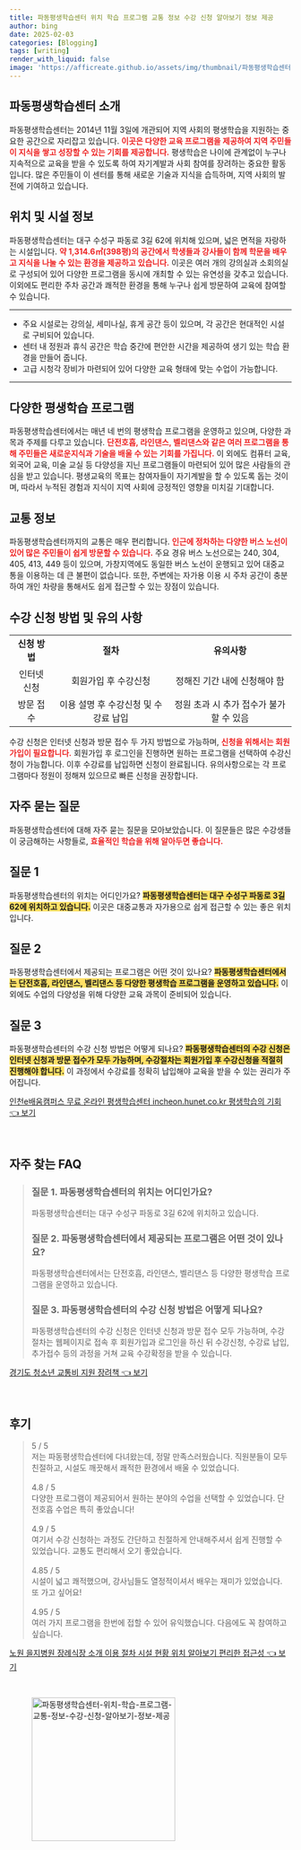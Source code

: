 ```yaml
---
title: 파동평생학습센터 위치 학습 프로그램 교통 정보 수강 신청 알아보기 정보 제공
author: bing
date: 2025-02-03
categories: [Blogging]
tags: [writing]
render_with_liquid: false
image: 'https://afficreate.github.io/assets/img/thumbnail/파동평생학습센터-위치-학습-프로그램-교통-정보-수강-신청-알아보기-정보-제공.webp'
---
```



<h2 id='파동평생학습센터 소개'>파동평생학습센터 소개</h2>

<p>파동평생학습센터는 2014년 11월 3일에 개관되어 지역 사회의 평생학습을 지원하는 중요한 공간으로 자리잡고 있습니다. <b><span style="color: #ee2323;">이곳은 다양한 교육 프로그램을 제공하여 지역 주민들이 지식을 쌓고 성장할 수 있는 기회를 제공합니다.</span></b> 평생학습은 나이에 관계없이 누구나 지속적으로 교육을 받을 수 있도록 하여 자기계발과 사회 참여를 장려하는 중요한 활동입니다. 많은 주민들이 이 센터를 통해 새로운 기술과 지식을 습득하며, 지역 사회의 발전에 기여하고 있습니다.</p>

<h2 id='위치 및 시설 정보'>위치 및 시설 정보</h2>

<p>파동평생학습센터는 대구 수성구 파동로 3길 62에 위치해 있으며, 넓은 면적을 자랑하는 시설입니다. <b><span style="color: #ee2323;">약 1,314.6㎡(398평)의 공간에서 학생들과 강사들이 함께 학문을 배우고 지식을 나눌 수 있는 환경을 제공하고 있습니다.</span></b> 이곳은 여러 개의 강의실과 소회의실로 구성되어 있어 다양한 프로그램을 동시에 개최할 수 있는 유연성을 갖추고 있습니다. 이외에도 편리한 주차 공간과 쾌적한 환경을 통해 누구나 쉽게 방문하여 교육에 참여할 수 있습니다.</p>

<hr />

<ul>
    <li>주요 시설로는 강의실, 세미나실, 휴게 공간 등이 있으며, 각 공간은 현대적인 시설로 구비되어 있습니다.</li>
    <li>센터 내 정원과 휴식 공간은 학습 중간에 편안한 시간을 제공하여 생기 있는 학습 환경을 만들어 줍니다.</li>
    <li>고급 시청각 장비가 마련되어 있어 다양한 교육 형태에 맞는 수업이 가능합니다.</li>
</ul>

<hr />

<h2 id='다양한 평생학습 프로그램'>다양한 평생학습 프로그램</h2>

<p>파동평생학습센터에서는 매년 네 번의 평생학습 프로그램을 운영하고 있으며, 다양한 과목과 주제를 다루고 있습니다. <b><span style="color: #ee2323;">단전호흡, 라인댄스, 벨리댄스와 같은 여러 프로그램을 통해 주민들은 새로운지식과 기술을 배울 수 있는 기회를 가집니다.</span></b> 이 외에도 컴퓨터 교육, 외국어 교육, 미술 교실 등 다양성을 지닌 프로그램들이 마련되어 있어 많은 사람들의 관심을 받고 있습니다. 평생교육의 목표는 참여자들이 자기계발을 할 수 있도록 돕는 것이며, 따라서 누적된 경험과 지식이 지역 사회에 긍정적인 영향을 미치길 기대합니다.</p>

<h2 id='교통 정보'>교통 정보</h2>

<p>파동평생학습센터까지의 교통은 매우 편리합니다. <b><span style="color: #ee2323;">인근에 정차하는 다양한 버스 노선이 있어 많은 주민들이 쉽게 방문할 수 있습니다.</span></b> 주요 경유 버스 노선으로는 240, 304, 405, 413, 449 등이 있으며, 가창지역에도 동일한 버스 노선이 운행되고 있어 대중교통을 이용하는 데 큰 불편이 없습니다. 또한, 주변에는 자가용 이용 시 주차 공간이 충분하여 개인 차량을 통해서도 쉽게 접근할 수 있는 장점이 있습니다.</p>

<h2 id='수강 신청 방법 및 유의 사항'>수강 신청 방법 및 유의 사항</h2>

<table>
    <tr>
        <td style="text-align: center; height: 17px;"><b>신청 방법</b></td>
        <td style="text-align: center; height: 17px;"><b>절차</b></td>
        <td style="text-align: center; height: 17px;"><b>유의사항</b></td>
    </tr>
    <tr>
        <td style="text-align: center; height: 17px;">인터넷 신청</td>
        <td style="text-align: center; height: 17px;">회원가입 후 수강신청</td>
        <td style="text-align: center; height: 17px;">정해진 기간 내에 신청해야 함</td>
    </tr>
    <tr>
        <td style="text-align: center; height: 17px;">방문 접수</td>
        <td style="text-align: center; height: 17px;">이용 설명 후 수강신청 및 수강료 납입</td>
        <td style="text-align: center; height: 17px;">정원 초과 시 추가 접수가 불가할 수 있음</td>
    </tr>
</table>

<p>수강 신청은 인터넷 신청과 방문 접수 두 가지 방법으로 가능하며, <b><span style="color: #ee2323;">신청을 위해서는 회원가입이 필요합니다.</span></b> 회원가입 후 로그인을 진행하면 원하는 프로그램을 선택하여 수강신청이 가능합니다. 이후 수강료를 납입하면 신청이 완료됩니다. 유의사항으로는 각 프로그램마다 정원이 정해져 있으므로 빠른 신청을 권장합니다.</p>

<h2 id='자주 묻는 질문'>자주 묻는 질문</h2>

<p>파동평생학습센터에 대해 자주 묻는 질문을 모아보았습니다. 이 질문들은 많은 수강생들이 궁금해하는 사항들로, <b><span style="color: #ee2323;">효율적인 학습을 위해 알아두면 좋습니다.</span></b></p>

<h2 id='질문 1'>질문 1</h2>

<p>파동평생학습센터의 위치는 어디인가요? <b><span style="background-color: #ffe066;">파동평생학습센터는 대구 수성구 파동로 3길 62에 위치하고 있습니다.</span></b> 이곳은 대중교통과 자가용으로 쉽게 접근할 수 있는 좋은 위치입니다.</p>

<h2 id='질문 2'>질문 2</h2>

<p>파동평생학습센터에서 제공되는 프로그램은 어떤 것이 있나요? <b><span style="background-color: #ffe066;">파동평생학습센터에서는 단전호흡, 라인댄스, 벨리댄스 등 다양한 평생학습 프로그램을 운영하고 있습니다.</span></b> 이외에도 수업의 다양성을 위해 다양한 교육 과목이 준비되어 있습니다.</p>

<h2 id='질문 3'>질문 3</h2>

<p>파동평생학습센터의 수강 신청 방법은 어떻게 되나요? <b><span style="background-color: #ffe066;">파동평생학습센터의 수강 신청은 인터넷 신청과 방문 접수가 모두 가능하며, 수강절차는 회원가입 후 수강신청을 적절히 진행해야 합니다.</span></b> 이 과정에서 수강료를 정확히 납입해야 교육을 받을 수 있는 권리가 주어집니다.</p>


<p><a class="click-button" title="인천e배움캠퍼스 무료 온라인 평생학습센터 incheon.hunet.co.kr 평생학습의 기회" href="https://afficreate.github.io/posts/%EC%9D%B8%EC%B2%9Ce%EB%B0%B0%EC%9B%80%EC%BA%A0%ED%8D%BC%EC%8A%A4-%EB%AC%B4%EB%A3%8C-%EC%98%A8%EB%9D%BC%EC%9D%B8-%ED%8F%89%EC%83%9D%ED%95%99%EC%8A%B5%EC%84%BC%ED%84%B0-incheon.hunet.co.kr-%ED%8F%89%EC%83%9D%ED%95%99%EC%8A%B5%EC%9D%98-%EA%B8%B0%ED%9A%8C/" rel="dofollow">인천e배움캠퍼스 무료 온라인 평생학습센터 incheon.hunet.co.kr 평생학습의 기회 👈 보기</a></p><br>
<h2 id='자주_찾는_FAQ'>자주 찾는 FAQ</h2>
<div itemscope="" itemtype="https://schema.org/FAQPage"> 
<blockquote> 
<div itemscope="" itemprop="mainEntity" itemtype="https://schema.org/Question"> 
<h3 itemprop="name">질문 1. 파동평생학습센터의 위치는 어디인가요?</h3> 
<div itemscope="" itemprop="acceptedAnswer" itemtype="https://schema.org/Answer"> 
<span itemprop="text"> 
<p>파동평생학습센터는 대구 수성구 파동로 3길 62에 위치하고 있습니다.</p> 
</span> 
</div> 
</div> 
<div itemscope="" itemprop="mainEntity" itemtype="https://schema.org/Question"> 
<h3 itemprop="name">질문 2. 파동평생학습센터에서 제공되는 프로그램은 어떤 것이 있나요?</h3> 
<div itemscope="" itemprop="acceptedAnswer" itemtype="https://schema.org/Answer"> 
<span itemprop="text"> 
<p>파동평생학습센터에서는 단전호흡, 라인댄스, 벨리댄스 등 다양한 평생학습 프로그램을 운영하고 있습니다.</p> 
</span> 
</div> 
</div> 
<div itemscope="" itemprop="mainEntity" itemtype="https://schema.org/Question"> 
<h3 itemprop="name">질문 3. 파동평생학습센터의 수강 신청 방법은 어떻게 되나요?</h3> 
<div itemscope="" itemprop="acceptedAnswer" itemtype="https://schema.org/Answer"> 
<span itemprop="text"> 
<p>파동평생학습센터의 수강 신청은 인터넷 신청과 방문 접수 모두 가능하며, 수강절차는 웹페이지로 접속 후 회원가입과 로그인을 하신 뒤 수강신청, 수강료 납입, 추가접수 등의 과정을 거쳐 교육 수강확정을 받을 수 있습니다.</p> 
</span> 
</div> 
</div> 
</blockquote> 
</div>
<p><a class="click-button" title="경기도 청소년 교통비 지원 장려책" href="https://afficreate.github.io/posts/%EA%B2%BD%EA%B8%B0%EB%8F%84-%EC%B2%AD%EC%86%8C%EB%85%84-%EA%B5%90%ED%86%B5%EB%B9%84-%EC%A7%80%EC%9B%90-%EC%9E%A5%EB%A0%A4%EC%B1%85/" rel="dofollow">경기도 청소년 교통비 지원 장려책 👈 보기</a></p><br>
<h2 id='후기'>후기</h2>
<div itemscope itemtype="https://schema.org/Product">
  <blockquote>
  <div itemprop="review" itemscope itemtype="https://schema.org/Review">
      <div itemprop="reviewRating" itemscope itemtype="https://schema.org/Rating"> <span itemprop="ratingValue">5</span> / <span itemprop="bestRating">5</span> </div>
      <span itemprop="reviewBody">저는 파동평생학습센터에 다녀왔는데, 정말 만족스러웠습니다. 직원분들이 모두 친절하고, 시설도 깨끗해서 쾌적한 환경에서 배울 수 있었습니다.</span>
  </div>
  <br>
  <div itemprop="review" itemscope itemtype="https://schema.org/Review">
      <div itemprop="reviewRating" itemscope itemtype="https://schema.org/Rating"> <span itemprop="ratingValue">4.8</span> / <span itemprop="bestRating">5</span> </div>
      <span itemprop="reviewBody">다양한 프로그램이 제공되어서 원하는 분야의 수업을 선택할 수 있었습니다. 단전호흡 수업은 특히 좋았습니다!</span>
  </div>
  <br>
  <div itemprop="review" itemscope itemtype="https://schema.org/Review">
      <div itemprop="reviewRating" itemscope itemtype="https://schema.org/Rating"> <span itemprop="ratingValue">4.9</span> / <span itemprop="bestRating">5</span> </div>
      <span itemprop="reviewBody">여기서 수강 신청하는 과정도 간단하고 친절하게 안내해주셔서 쉽게 진행할 수 있었습니다. 교통도 편리해서 오기 좋았습니다.</span>
  </div>
  <br>
  <div itemprop="review" itemscope itemtype="https://schema.org/Review">
      <div itemprop="reviewRating" itemscope itemtype="https://schema.org/Rating"> <span itemprop="ratingValue">4.85</span> / <span itemprop="bestRating">5</span> </div>
      <span itemprop="reviewBody">시설이 넓고 쾌적했으며, 강사님들도 열정적이셔서 배우는 재미가 있었습니다. 또 가고 싶어요!</span>
  </div>
  <br>
  <div itemprop="review" itemscope itemtype="https://schema.org/Review">
      <div itemprop="reviewRating" itemscope itemtype="https://schema.org/Rating"> <span itemprop="ratingValue">4.95</span> / <span itemprop="bestRating">5</span> </div>
      <span itemprop="reviewBody">여러 가지 프로그램을 한번에 접할 수 있어 유익했습니다. 다음에도 꼭 참여하고 싶습니다.</span>
  </div>
  </blockquote>
</div>
<p><a class="click-button" title="노원 을지병원 장례식장 소개 이용 절차 시설 현황 위치 알아보기 편리한 접근성" href="https://afficreate.github.io/posts/%EB%85%B8%EC%9B%90-%EC%9D%84%EC%A7%80%EB%B3%91%EC%9B%90-%EC%9E%A5%EB%A1%80%EC%8B%9D%EC%9E%A5-%EC%86%8C%EA%B0%9C-%EC%9D%B4%EC%9A%A9-%EC%A0%88%EC%B0%A8-%EC%8B%9C%EC%84%A4-%ED%98%84%ED%99%A9-%EC%9C%84%EC%B9%98-%EC%95%8C%EC%95%84%EB%B3%B4%EA%B8%B0-%ED%8E%B8%EB%A6%AC%ED%95%9C-%EC%A0%91%EA%B7%BC%EC%84%B1/" rel="dofollow">노원 을지병원 장례식장 소개 이용 절차 시설 현황 위치 알아보기 편리한 접근성 👈 보기</a></p><br>
<figure class="image"><img src="https://afficreate.github.io/assets/img/thumbnail/파동평생학습센터-위치-학습-프로그램-교통-정보-수강-신청-알아보기-정보-제공.webp" alt="파동평생학습센터-위치-학습-프로그램-교통-정보-수강-신청-알아보기-정보-제공" width="256" height="256"></figure>